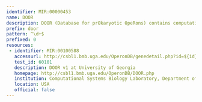 ```yaml
---
identifier: MIR:00000453
name: DOOR
description: DOOR (Database for prOkaryotic OpeRons) contains computationally predicted operons of all the sequenced prokaryotic genomes. It includes operons for RNA genes.
prefix: door
pattern: ^\d+$
prefixed: 0
resources:
 - identifier: MIR:00100588
   accessurl: http://csbl1.bmb.uga.edu/OperonDB/genedetail.php?id=${id}
   test_id: 60101
   description: DOOR v1 at University of Georgia
   homepage: http://csbl1.bmb.uga.edu/OperonDB/DOOR.php
   institution: Computational Systems Biology Laboratory, Department of Biochemistry and Molecular Biology, University of Georgia, Athens, Georgia
   location: USA
   official: false
---
```

